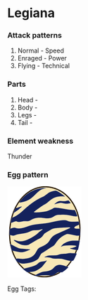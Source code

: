 # Legiana

### Attack patterns
1. Normal - Speed
2. Enraged - Power
3. Flying - Technical

### Parts
1. Head - 
2. Body - 
3. Legs - 
4. Tail - 

### Element weakness
Thunder 

### Egg pattern
![image info](../assets/legiana.png)

Egg Tags: 